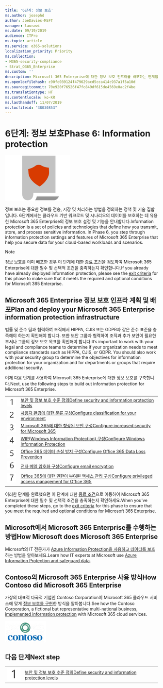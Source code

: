 ```yaml
---
title: '6단계: 정보 보호'
ms.author: josephd
author: JoeDavies-MSFT
manager: laurawi
ms.date: 09/19/2019
audience: ITPro
ms.topic: article
ms.service: o365-solutions
localization_priority: Priority
ms.collection:
- M365-security-compliance
- Strat_O365_Enterprise
ms.custom: ''
description: Microsoft 365 Enterprise에 대한 정보 보호 인프라를 배포하는 단계입니다.
ms.openlocfilehash: c90fc039124f479629acd5cca414c937a1f5a10d
ms.sourcegitcommit: 70e920f76526f47fc849df615de4569e0ac2f4be
ms.translationtype: HT
ms.contentlocale: ko-KR
ms.lasthandoff: 11/07/2019
ms.locfileid: "38030853"
---
```

# <a name="phase-6-information-protection"></a><span data-ttu-id="e2a9a-103">6단계: 정보 보호</span><span class="sxs-lookup"><span data-stu-id="e2a9a-103">Phase 6: Information protection</span></span>

![6단계: 정보 보호](./media/deploy-foundation-infrastructure/infoprotection_icon.png)

<span data-ttu-id="e2a9a-p101">정보 보호는 중요한 정보를 전송, 저장 및 처리하는 방법을 정의하는 정책 및 기술 집합입니다. 6단계에서는 클라우드 기반 워크로드 및 시나리오의 데이터를 보호하는 데 유용한 Microsoft 365 Enterprise의 정보 보호 설정 및 기능을 안내합니다.</span><span class="sxs-lookup"><span data-stu-id="e2a9a-p101">Information protection is a set of policies and technologies that define how you transmit, store, and process sensitive information. In Phase 6, you step through information protection settings and features of Microsoft 365 Enterprise that help you secure data for your cloud-based workloads and scenarios.</span></span>

>[!Note]
><span data-ttu-id="e2a9a-107">정보 보호를 이미 배포한 경우 이 단계에 대한 [종료 조건](infoprotect-exit-criteria.md)을 검토하여 Microsoft 365 Enterprise에 대한 필수 및 선택적 조건을 충족하는지 확인합니다.</span><span class="sxs-lookup"><span data-stu-id="e2a9a-107">If you already have already deployed information protection, please see the [exit criteria](infoprotect-exit-criteria.md) for this phase to make sure that it meets the required and optional conditions for Microsoft 365 Enterprise.</span></span>
>

## <a name="plan-and-deploy-your-microsoft-365-enterprise-information-protection-infrastructure"></a><span data-ttu-id="e2a9a-108">Microsoft 365 Enterprise 정보 보호 인프라 계획 및 배포</span><span class="sxs-lookup"><span data-stu-id="e2a9a-108">Plan and deploy your Microsoft 365 Enterprise information protection infrastructure</span></span> 

<span data-ttu-id="e2a9a-p102">법률 및 준수 팀과 협력하여 조직에서 HIPPA, CJIS 또는 GDPR과 같은 준수 표준을 충족해야 하는지 확인해야 합니다. 또한 보안 그룹과 협력하여 조직과 추가 보안이 필요한 부서나 그룹의 정보 보호 목표를 확인해야 합니다.</span><span class="sxs-lookup"><span data-stu-id="e2a9a-p102">It’s important to work with your legal and compliance teams to determine if your organization needs to meet compliance standards such as HIPPA, CJIS, or GDPR. You should also work with your security group to determine the objectives for information protection for your organization and for departments or groups that require additional security.</span></span>

<span data-ttu-id="e2a9a-111">이제 다음 단계를 사용하여 Microsoft 365 Enterprise에 대한 정보 보호를 구축합니다.</span><span class="sxs-lookup"><span data-stu-id="e2a9a-111">Next, use the following steps to build out information protection for Microsoft 365 Enterprise.</span></span>

|||
|:-------|:-----|
|![1단계](./media/stepnumbers/Step1.png)|[<span data-ttu-id="e2a9a-113">보안 및 정보 보호 수준 정의</span><span class="sxs-lookup"><span data-stu-id="e2a9a-113">Define security and information protection levels</span></span>](infoprotect-define-sec-infoprotect-levels.md)|
|![2단계](./media/stepnumbers/Step2.png)|[<span data-ttu-id="e2a9a-115">사용자 환경에 대한 분류 구성</span><span class="sxs-lookup"><span data-stu-id="e2a9a-115">Configure classification for your environment</span></span>](infoprotect-configure-classification.md)|
|![3단계](./media/stepnumbers/Step3.png)|[<span data-ttu-id="e2a9a-117">Microsoft 365에 대한 향상된 보안 구성</span><span class="sxs-lookup"><span data-stu-id="e2a9a-117">Configure increased security for Microsoft 365</span></span>](infoprotect-configure-increased-security-office-365.md)|
|![4단계](./media/stepnumbers/Step4.png)|[<span data-ttu-id="e2a9a-119">WIP(Windows Information Protection) 구성</span><span class="sxs-lookup"><span data-stu-id="e2a9a-119">Configure Windows Information Protection</span></span>](infoprotect-deploy-windows-information-protection.md)|
|![5단계](./media/stepnumbers/Step5.png)|[<span data-ttu-id="e2a9a-121">Office 365 데이터 손실 방지 구성</span><span class="sxs-lookup"><span data-stu-id="e2a9a-121">Configure Office 365 Data Loss Prevention</span></span>](infoprotect-data-loss-prevention.md)|
|![6단계](./media/stepnumbers/Step6.png)|[<span data-ttu-id="e2a9a-123">전자 메일 암호화 구성</span><span class="sxs-lookup"><span data-stu-id="e2a9a-123">Configure email encryption</span></span>](infoprotect-email-encryption.md)|
|![7단계](./media/stepnumbers/Step7.png)|[<span data-ttu-id="e2a9a-125">Office 365에 대한 권한이 부여된 액세스 관리 구성</span><span class="sxs-lookup"><span data-stu-id="e2a9a-125">Configure privileged access management for Office 365</span></span>](infoprotect-configure-privileged-access-management.md)|
|||

<span data-ttu-id="e2a9a-126">이러한 단계를 완료했으면 이 단계에 대한 [종료 조건](infoprotect-exit-criteria.md)으로 이동하여 Microsoft 365 Enterprise에 대한 필수 및 선택적 조건을 충족하는지 확인하세요.</span><span class="sxs-lookup"><span data-stu-id="e2a9a-126">When you've completed these steps, go to the [exit criteria](infoprotect-exit-criteria.md) for this phase to ensure that you meet the required and optional conditions for Microsoft 365 Enterprise.</span></span>

## <a name="how-microsoft-does-microsoft-365-enterprise"></a><span data-ttu-id="e2a9a-127">Microsoft에서 Microsoft 365 Enterprise를 수행하는 방법</span><span class="sxs-lookup"><span data-stu-id="e2a9a-127">How Microsoft does Microsoft 365 Enterprise</span></span>

<span data-ttu-id="e2a9a-128">Microsoft의 IT 전문가가 [Azure Information Protection을 사용하고 데이터를 보호](https://www.microsoft.com/itshowcase/deploying-and-managing-microsoft-365#primaryR9)하는 방법을 알아보세요.</span><span class="sxs-lookup"><span data-stu-id="e2a9a-128">Learn how IT experts at Microsoft use [Azure Information Protection and safeguard data](https://www.microsoft.com/itshowcase/deploying-and-managing-microsoft-365#primaryR9).</span></span>

## <a name="how-contoso-did-microsoft-365-enterprise"></a><span data-ttu-id="e2a9a-129">Contoso의 Microsoft 365 Enterprise 사용 방식</span><span class="sxs-lookup"><span data-stu-id="e2a9a-129">How Contoso did Microsoft 365 Enterprise</span></span>

<span data-ttu-id="e2a9a-130">가상의 대표적 다국적 기업인 Contoso Corporation이 Microsoft 365 클라우드 서비스에 맞게 [정보 보호를 구현](contoso-info-protect.md)한 방식을 알아봅니다.</span><span class="sxs-lookup"><span data-stu-id="e2a9a-130">See how the Contoso Corporation, a fictional but representative multi-national business, [implemented information protection](contoso-info-protect.md) with Microsoft 365 cloud services.</span></span>

![Contoso Corporation](./media/contoso-overview/contoso-icon.png)

## <a name="next-step"></a><span data-ttu-id="e2a9a-132">다음 단계</span><span class="sxs-lookup"><span data-stu-id="e2a9a-132">Next step</span></span>

|||
|:-------|:-----|
|![1단계](./media/stepnumbers/Step1.png)|[<span data-ttu-id="e2a9a-134">보안 및 정보 보호 수준 정의</span><span class="sxs-lookup"><span data-stu-id="e2a9a-134">Define security and information protection levels</span></span>](infoprotect-define-sec-infoprotect-levels.md)|

